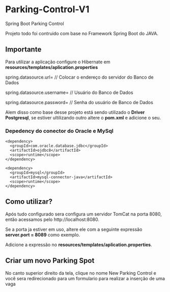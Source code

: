 # Parking-Control-V1
Spring Boot Parking Control

Projeto todo foi contruido com base no Framework Spring Boot do JAVA.

## Importante
Para utilizar a aplicação configure o Hibernate em __resources/templates/aplication.properties__

spring.datasource.url= // Colocar o endereço do servidor do Banco de Dados

spring.datasource.username= // Usuário do Banco de Dados

spring.datasource.password= // Senha do usuário de Banco de Dados

Alem disso como base desse projeto está sendo utilizado o __Driver Postgresql__, se estiver ultilizando outro
altere o __pom.xml__ e adicione o seu.

### Depedency do conector do Oracle e MySql

    <dependency>
      <groupId>com.oracle.database.jdbc</groupId>
      <artifactId>ojdbc8</artifactId>
      <scope>runtime</scope>
    </dependency>
    
    <dependency>
      <groupId>mysql</groupId>
      <artifactId>mysql-connector-java</artifactId>
      <scope>runtime</scope>
    </dependency>

## Como utilizar?

Após tudo configurado sera configura um servidor TomCat na porta 8080, então acessamos pelo http://localhost:8080.  

Se a porta ja estiver em uso, altere ele com a seguinte expressão __server.port = 8089__ como exemplo.  

Adicione a expressão no __resources/templates/aplication.properties__.  

## Criar um novo Parking Spot

No canto superior direito da tela, clique no nome New Parking Control e você sera redirecionado para um formulario para realizar a inserção de uma vaga



